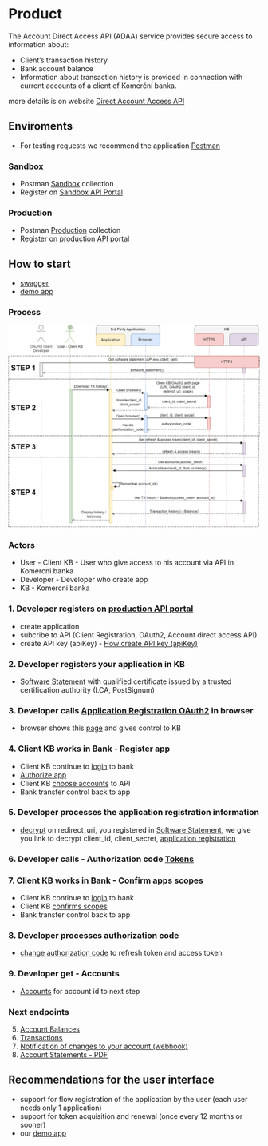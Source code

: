 # Product

The Account Direct Access API (ADAA) service provides secure access to information about:

- Client’s transaction history
- Bank account balance
- Information about transaction history is provided in connection with current accounts of a client of Komerční banka.

more details is on website [Direct Account Access API](https://www.kb.cz/cs/kbapi/sluzby-kb-api/primy-pristup-k-uctu)

## Enviroments

- For testing requests we recommend the application [Postman](https://www.postman.com)

### Sandbox

- Postman [Sandbox](./postman/KB-API-Sandbox-API-Business-suite.postman_collection.json) collection
- Register on [Sandbox API Portal](https://developers.kb.cz)

### Production

- Postman [Production](./postman/KB-API-Production-API-Business-suite.postman_collection.json) collection
- Register on [production API portal](https://developers.kb.cz)

## How to start

- [swagger](https://github.com/komercka/adaa-client/blob/master/api/src/main/resources/openapi/adaa-api-v1.json)
- [demo app](https://api.kb.cz/adaa-flow/)

### Process

![Process flow](./img/flow.min.png)

### Actors

- User - Client KB - User who give access to his account via API in Komercni banka
- Developer - Developer who create app
- KB - Komercni banka

### 1. Developer registers on [production API portal](https://developers.kb.cz)

- create application
- subcribe to API (Client Registration, OAuth2, Account direct access API)
- create API key (apiKey) - [How create API key (apiKey)](https://developers.kb.cz/manual#apikey)

</details>

### 2. Developer registers your application in KB

- [Software Statement](./Software-Statements) with qualified certificate issued by a trusted certification authority (I.CA, PostSignum)

### 3. Developer calls [Application Registration OAuth2](./Application-Registration-OAuth2#request) in browser

- browser shows this [page](https://api.kb.cz/adaa-flow/disclaimer.html) and gives control to KB

### 4. Client KB works in Bank - Register app

- Client KB continue to [login](https://api.kb.cz/adaa-flow/login.html) to bank
- [Authorize app](https://api.kb.cz/adaa-flow/klic-aplikace.html)
- Client KB [choose accounts](https://api.kb.cz/adaa-flow/vyber-uctu.html) to API
- Bank transfer control back to app

### 5. Developer processes the application registration information

- [decrypt](./Application-Registration-OAuth2#decrypt-response)  on redirect_uri, you registered in [Software Statement](./Software-Statements#request), we give you link to decrypt client_id, client_secret, [application registration](./Application-Registration-OAuth2)

### 6. Developer calls - Authorization code [Tokens](./Tokens#authorization-code)

### 7. Client KB works in Bank - Confirm apps scopes

- Client KB continue to [login](https://api.kb.cz/adaa-flow/login2.html) to bank
- Client KB [confirms scopes](https://api.kb.cz/adaa-flow/klic-ucty.html)
- Bank transfer control back to app

### 8. Developer processes authorization code

- [change authorization code](./Tokens#response-authorization-code) to refresh token and access token

### 9. Developer get - Accounts

- [Accounts](./Accounts) for  account id to next step

### Next endpoints

5. [Account Balances](./Balances)
6. [Transactions](./Transactions)
7. [Notification of changes to your account (webhook)](./Notification)
8. [Account Statements - PDF](./Statements-PDF)

## Recommendations for the user interface

- support for flow registration of the application by the user (each user needs only 1 application)
- support for token acquisition and renewal (once every 12 months or sooner)
- our [demo app](https://api.kb.cz/adaa-flow/)
